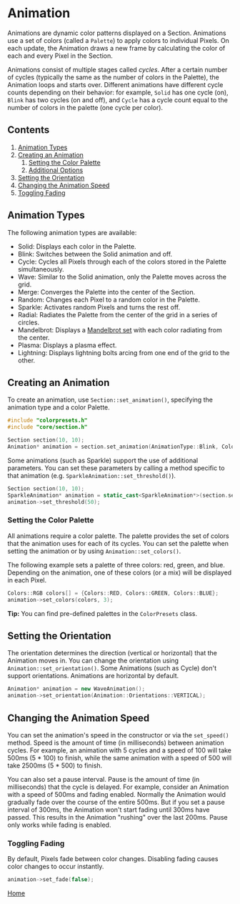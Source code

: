 # Animation
Animations are dynamic color patterns displayed on a Section. Animations use a set of colors (called a `Palette`) to apply colors to individual Pixels. On each update, the Animation draws a new frame by calculating the color of each and every Pixel in the Section.

Animations consist of multiple stages called _cycles_. After a certain number of cycles (typically the same as the number of colors in the Palette), the Animation loops and starts over. Different animations have different cycle counts depending on their behavior: for example, `Solid` has one cycle (on), `Blink` has two cycles (on and off), and `Cycle` has a cycle count equal to the number of colors in the palette (one cycle per color).

## Contents
1. [Animation Types](#animation-types)
2. [Creating an Animation](#creating-an-animation)
	1. [Setting the Color Palette](#setting-the-color-palette)
	2. [Additional Options](#additional-options)
3. [Setting the Orientation](#setting-the-orientation)
4. [Changing the Animation Speed](#changing-the-animation-speed)
5. [Toggling Fading](#toggling-fading)

## Animation Types
The following animation types are available:
* Solid: Displays each color in the Palette.
* Blink: Switches between the Solid animation and off.
* Cycle: Cycles all Pixels through each of the colors stored in the Palette simultaneously.
* Wave: Similar to the Solid animation, only the Palette moves across the grid.
* Merge: Converges the Palette into the center of the Section.
* Random: Changes each Pixel to a random color in the Palette.
* Sparkle: Activates random Pixels and turns the rest off.
* Radial: Radiates the Palette from the center of the grid in a series of circles.
* Mandelbrot: Displays a [Mandelbrot set](https://en.wikipedia.org/wiki/Mandelbrot_set) with each color radiating from the center.
* Plasma: Displays a plasma effect.
* Lightning: Displays lightning bolts arcing from one end of the grid to the other.

## Creating an Animation
To create an animation, use `Section::set_animation()`, specifying the animation type and a color Palette.

```c++
#include "colorpresets.h"
#include "core/section.h"

Section section(10, 10);
Animation* animation = section.set_animation(AnimationType::Blink, ColorPresets::COLORWHEEL, 12);
``` 

Some animations (such as Sparkle) support the use of additional parameters. You can set these parameters by calling a method specific to that animation (e.g. `SparkleAnimation::set_threshold()`).

```c++
Section section(10, 10);
SparkleAnimation* animation = static_cast<SparkleAnimation*>(section.set_animation(AnimationType::Sparkle, ColorPresets::COLORWHEEL, 12));
animation->set_threshold(50);
``` 

### Setting the Color Palette
All animations require a color palette. The palette provides the set of colors that the animation uses for each of its cycles. You can set the palette when setting the animation or by using `Animation::set_colors()`.

The following example sets a palette of three colors: red, green, and blue. Depending on the animation, one of these colors (or a mix) will be displayed in each Pixel.
```c++
Colors::RGB colors[] = {Colors::RED, Colors::GREEN, Colors::BLUE};
animation->set_colors(colors, 3);
```

**Tip:** You can find pre-defined palettes in the `ColorPresets` class.

## Setting the Orientation
The orientation determines the direction (vertical or horizontal) that the Animation moves in. You can change the orientation using `Animation::set_orientation()`. Some Animations (such as Cycle) don't support orientations. Animations are horizontal by default.

```c++
Animation* animation = new WaveAnimation();
animation->set_orientation(Animation::Orientations::VERTICAL);
```

## Changing the Animation Speed
You can set the animation's speed in the constructor or via the `set_speed()` method. Speed is the amount of time (in milliseconds) between animation cycles. For example, an animation with 5 cycles and a speed of 100 will take 500ms (5 * 100) to finish, while the same animation with a speed of 500 will take 2500ms (5 * 500) to finish.

You can also set a pause interval. Pause is the amount of time (in milliseconds) that the cycle is delayed. For example, consider an Animation with a speed of 500ms and fading enabled. Normally the Animation would gradually fade over the course of the entire 500ms. But if you set a pause interval of 300ms, the Animation won't start fading until 300ms have passed. This results in the Animation "rushing" over the last 200ms. Pause only works while fading is enabled.

### Toggling Fading
By default, Pixels fade between color changes. Disabling fading causes color changes to occur instantly.
```c++
animation->set_fade(false);
```

[Home](README.md)
